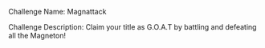 Challenge Name: Magnattack

Challenge Description: Claim your title as G.O.A.T by battling and defeating all the Magneton!
